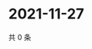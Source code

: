 # 2021-11-27

共 0 条

<!-- BEGIN WEIBO -->
<!-- 最后更新时间 Sat Nov 27 2021 22:12:29 GMT+0800 (China Standard Time) -->

<!-- END WEIBO -->
